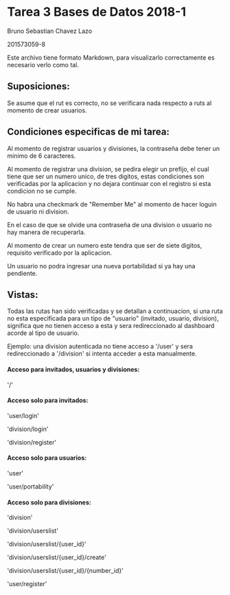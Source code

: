 # Tarea 3 Bases de Datos 2018-1

Bruno Sebastian Chavez Lazo

201573059-8


Este archivo tiene formato Markdown, 
para visualizarlo correctamente es necesario verlo como tal.

## Suposiciones:

Se asume que el rut es correcto, 
no se verificara nada respecto a 
ruts al momento de crear usuarios.

## Condiciones especificas de mi tarea:

Al momento de registrar usuarios y divisiones,
la contraseña debe tener un minimo de 6 caracteres.

Al momento de registrar una division, 
se pedira elegir un prefijo, 
el cual tiene que ser un numero unico, de tres digitos,
estas condiciones son verificadas por la aplicacion y 
no dejara continuar con el registro si esta 
condicion no se cumple.

No habra una checkmark de "Remember Me" 
al momento de hacer loguin de usuario ni division.

En el caso de que se olvide una contraseña 
de una division o usuario no hay manera de recuperarla.

Al momento de crear un numero este 
tendra que ser de siete digitos, 
requisito verificado por la aplicacion.

Un usuario no podra ingresar una nueva 
portabilidad si ya hay una pendiente.

## Vistas:
Todas las rutas han sido verificadas y se detallan 
a continuacion, si una ruta no esta especificada 
para un tipo de "usuario" (invitado, usuario, division), 
significa que no tienen acceso 
a esta y sera redireccionado 
al dashboard acorde al tipo de usuario.

Ejemplo: una division autenticada no tiene acceso a '/user'
y sera redireccionado a '/division' 
si intenta acceder a esta manualmente.

#### Acceso para invitados, usuarios y divisiones:

'/'

#### Acceso solo para invitados:

'user/login'

'division/login'

'division/register'

#### Acceso solo para usuarios:

'user'

'user/portability'

#### Acceso solo para divisiones:

'division'

'division/userslist'

'division/userslist/{user_id}'

'division/userslist/{user_id}/create'

'division/userslist/{user_id}/{number_id}'

'user/register'
